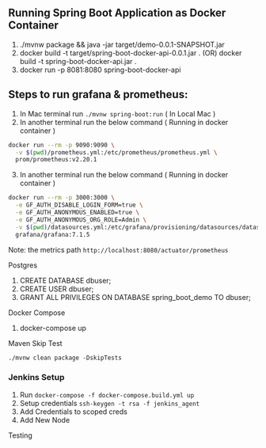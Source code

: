 ## Running Spring Boot Application as Docker Container

1. ./mvnw package && java -jar target/demo-0.0.1-SNAPSHOT.jar
1. docker build -t target/spring-boot-docker-api-0.0.1.jar . (OR) docker build -t spring-boot-docker-api.jar .
2. docker run -p 8081:8080 spring-boot-docker-api

## Steps to run grafana & prometheus:

1. In Mac terminal run `./mvnw spring-boot:run` ( In Local Mac )
2. In another terminal run the below command ( Running in docker container )

```sh
docker run --rm -p 9090:9090 \
  -v $(pwd)/prometheus.yml:/etc/prometheus/prometheus.yml \
  prom/prometheus:v2.20.1
```

3. In another terminal run the below command ( Running in docker container )

```sh
docker run --rm -p 3000:3000 \
  -e GF_AUTH_DISABLE_LOGIN_FORM=true \
  -e GF_AUTH_ANONYMOUS_ENABLED=true \
  -e GF_AUTH_ANONYMOUS_ORG_ROLE=Admin \
  -v $(pwd)/datasources.yml:/etc/grafana/provisioning/datasources/datasources.yml \
  grafana/grafana:7.1.5
```



Note: the metrics path `http://localhost:8080/actuator/prometheus`



Postgres 

1. CREATE DATABASE dbuser;
2. CREATE USER dbuser;
3. GRANT ALL PRIVILEGES ON DATABASE spring_boot_demo TO dbuser;


Docker Compose

1. docker-compose up

Maven Skip Test

`./mvnw clean package -DskipTests`


### Jenkins Setup

1. Run `docker-compose -f docker-compose.build.yml up`
2. Setup credentials `ssh-keygen -t rsa -f jenkins_agent`
3. Add Credentials to scoped creds
4. Add New Node

Testing
